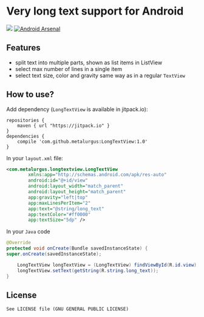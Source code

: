 # Very long text support for Android 
[![](https://jitpack.io/v/metalurgus/LongTextView.svg)](https://jitpack.io/#metalurgus/LongTextView) [![Android Arsenal](https://img.shields.io/badge/Android%20Arsenal-LongTextView-brightgreen.svg?style=flat)](http://android-arsenal.com/details/1/3920)

## Features
- split text into multiple parts, shown as list items in ListView
- select max number of lines in a single item
- select text size, color and gravity same way as in a regular `TextView`

## How to use?
Add dependency (`LongTextView` is available in jitpack.io):
```
repositories {
    maven { url "https://jitpack.io" }
}
dependencies {
    compile 'com.github.metalurgus:LongTextView:1.0'
}
```
In your `layout.xml` file:
```xml
<com.metalurgus.longtextview.LongTextView 
        xmlns:app="http://schemas.android.com/apk/res-auto"
        android:id="@+id/view"
        android:layout_width="match_parent"
        android:layout_height="match_parent"
        app:gravity="left|top"
        app:maxLinesPerItem="2"
        app:text="@string/long_text"
        app:textColor="#ff0000"
        app:textSize="5dp" />

```
In your `Java` code
```java
@Override
protected void onCreate(Bundle savedInstanceState) {
super.onCreate(savedInstanceState);

    LongTextView longTextView = (LongTextView) findViewById(R.id.view);
    longTextView.setText(getString(R.string.long_text));
}
```
## License

    See LICENSE file (GNU GENERAL PUBLIC LICENSE)
